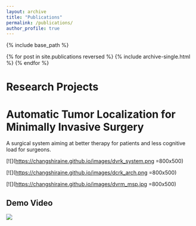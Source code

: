 ```yaml
---
layout: archive
title: "Publications"
permalink: /publications/
author_profile: true
---
```

<!---
{% if author.googlescholar %}
  You can also find my articles on <u><a href="{{author.googlescholar}}">my Google Scholar profile</a>.</u>
{% endif %}
--->

{% include base_path %}

{% for post in site.publications reversed %}
  {% include archive-single.html %}
{% endfor %}

Research Projects
======

<!---
{% include base_path %}

{% for post in site.reseach reversed %}
  {% include archive-single.html %}
{% endfor %}
--->


Automatic Tumor Localization for Minimally Invasive Surgery
======

A surgical system aiming at better therapy for patients and less cognitive load for surgeons.


[![](https://changshiraine.github.io/images/dvrk_system.png =800x500)

[![](https://changshiraine.github.io/images/dcrk_arch.png =800x500)

[![](https://changshiraine.github.io/images/dvrm_msp.jpg =800x500)

Demo Video
---------------

[![](https://changshiraine.github.io/images/research_front.jpg)](https://www.youtube.com/watch?v=6q6407emmPA)


